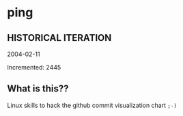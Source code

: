 # ping

## HISTORICAL ITERATION
2004-02-11

Incremented: 2445

## What is this?? 
Linux skills to hack the github commit visualization chart `;-)`
